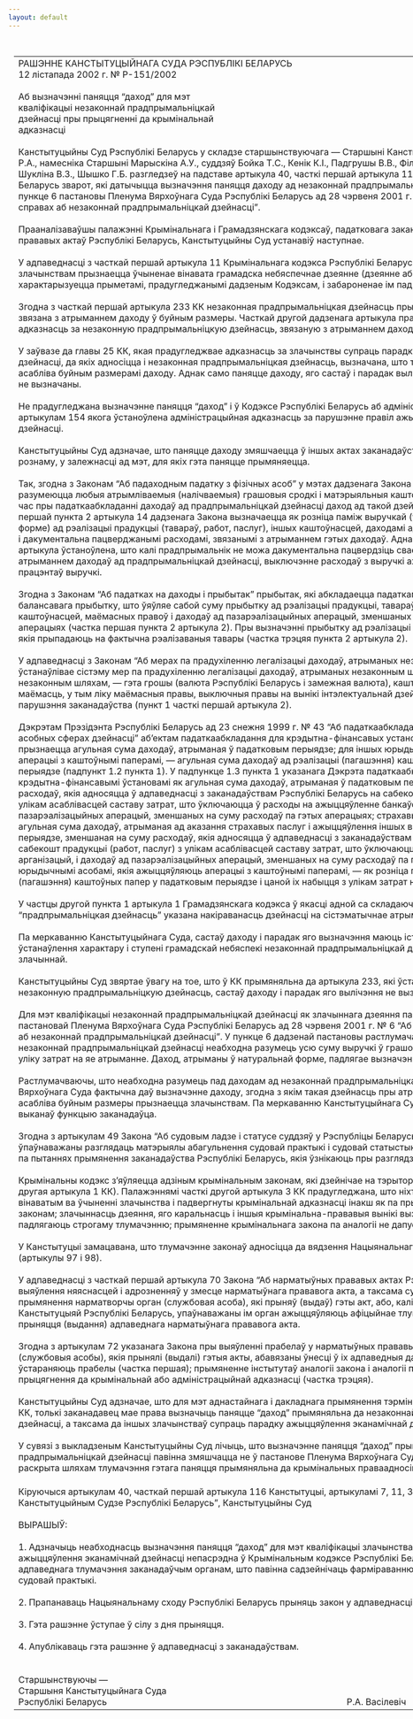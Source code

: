 ```yaml
---
layout: default
---
```


<div style="margin: 0px auto; width: 1000px;">

<div id="flag">

 

</div>

<div id="fixedWidth">

<div id="body">

<div id="columnSpanned">

<div id="content" style="margin: 10px">

<table>
<colgroup>
<col style="width: 100%" />
</colgroup>
<tbody>
<tr class="odd">
<td><div data-align="center" style="text-transform: uppercase;">
Рашэнне Канстытуцыйнага Суда Рэспублікі Беларусь
</div>
<div data-align="center">
12 лістапада 2002 г. № Р-151/2002
</div>
<div data-align="left" style="width: 400px; margin-top: 20px; margin-bottom: 20px;">
Аб вызначэнні паняцця “даход” для мэт кваліфікацыі незаконнай прадпрымальніцкай дзейнасці пры прыцягненні да крымінальнай адказнасці
</div>
<div data-align="justify">
Канстытуцыйны Суд Рэспублікі Беларусь у складзе старшынствуючага — Старшыні Канстытуцыйнага Суда Васілевіча Р.А., намесніка Старшыні Марыскіна А.У., суддзяў Бойка Т.С., Кенік К.I., Падгрушы В.В., Філіпчык Р.I., Цікавенкі А.Г., Шукліна В.З., Шышко Г.Б. разгледзеў на падставе артыкула 40, часткі першай артыкула 116 Канстытуцыі Рэспублікі Беларусь зварот, які датычыцца вызначэння паняцця даходу ад незаконнай прадпрымальніцкай дзейнасці, дадзенага ў пункце 6 пастановы Пленума Вярхоўнага Суда Рэспублікі Беларусь ад 28 чэрвеня 2001 г. № 6 “Аб судовай практыцы па справах аб незаконнай прадпрымальніцкай дзейнасці”.
</div>
<div data-align="justify">
 
</div>
<div data-align="justify">
Прааналізаваўшы палажэнні Крымінальнага і Грамадзянскага кодэксаў, падатковага заканадаўства і іншых нарматыўных прававых актаў Рэспублікі Беларусь, Канстытуцыйны Суд устанавіў наступнае.
</div>
<div data-align="justify">
 
</div>
<div data-align="justify">
У адпаведнасці з часткай першай артыкула 11 Крымінальнага кодэкса Рэспублікі Беларусь (у далейшым — КК) злачынствам прызнаецца ўчыненае вінавата грамадска небяспечнае дзеянне (дзеянне або бяздзеянне), якое характарызуецца прыметамі, прадугледжанымі дадзеным Кодэксам, і забароненае ім пад пагрозай пакарання.
</div>
<div data-align="justify">
 
</div>
<div data-align="justify">
Згодна з часткай першай артыкула 233 КК незаконная прадпрымальніцкая дзейнасць прызнаецца злачынствам, калі яна звязана з атрыманнем даходу ў буйным размеры. Часткай другой дадзенага артыкула прадугледжваецца павышаная адказнасць за незаконную прадпрымальніцкую дзейнасць, звязаную з атрыманнем даходу ў асабліва буйным размеры.
</div>
<div data-align="justify">
 
</div>
<div data-align="justify">
У заўвазе да главы 25 КК, якая прадугледжвае адказнасць за злачынствы супраць парадку ажыццяўлення эканамічнай дзейнасці, да якіх адносіцца і незаконная прадпрымальніцкая дзейнасць, вызначана, што трэба разумець пад буйным і асабліва буйным размерамі даходу. Аднак само паняцце даходу, яго састаў і парадак вылічэння крымінальным законам не вызначаны.
</div>
<div data-align="justify">
 
</div>
<div data-align="justify">
Не прадугледжана вызначэнне паняцця “даход” і ў Кодэксе Рэспублікі Беларусь аб адміністрацыйных правапарушэннях, артыкулам 154 якога ўстаноўлена адміністрацыйная адказнасць за парушэнне правіл ажыццяўлення прадпрымальніцкай дзейнасці.
</div>
<div data-align="justify">
 
</div>
<div data-align="justify">
Канстытуцыйны Суд адзначае, што паняцце даходу змяшчаецца ў іншых актах заканадаўства. Аднак яно вызначана па-рознаму, у залежнасці ад мэт, для якіх гэта паняцце прымяняецца.
</div>
<div data-align="justify">
 
</div>
<div data-align="justify">
Так, згодна з Законам “Аб падаходным падатку з фізічных асоб” у мэтах дадзенага Закона пад даходам фізічнай асобы разумеюцца любыя атрымліваемыя (налічваемыя) грашовыя сродкі і матэрыяльныя каштоўнасці (артыкул 2). У той жа час пры падаткаабкладанні даходаў ад прадпрымальніцкай дзейнасці даход ад такой дзейнасці ў адпаведнасці з часткай першай пункта 2 артыкула 14 дадзенага Закона вызначаецца як розніца паміж выручкай (у грашовай і натуральнай форме) ад рэалізацыі прадукцыі (тавараў, работ, паслуг), іншых каштоўнасцей, даходамі ад пазарэалізацыйных аперацый і дакументальна пацверджанымі расходамі, звязанымі з атрыманнем гэтых даходаў. Адначасова ў пункце 5 дадзенага артыкула ўстаноўлена, што калі прадпрымальнік не можа дакументальна пацвердзіць свае расходы, звязаныя з атрыманнем даходаў ад прадпрымальніцкай дзейнасці, выключэнне расходаў з выручкі ажыццяўляецца ў размеры 10 працэнтаў выручкі.
</div>
<div data-align="justify">
 
</div>
<div data-align="justify">
Згодна з Законам “Аб падатках на даходы і прыбытак” прыбытак, які абкладаецца падаткам, вылічваецца зыходзячы з балансавага прыбытку, што ўяўляе сабой суму прыбытку ад рэалізацыі прадукцыі, тавараў (работ, паслуг), іншых каштоўнасцей, маёмасных правоў і даходаў ад пазарэалізацыйных аперацый, зменшаных на суму расходаў па гэтых аперацыях (частка першая пункта 2 артыкула 2). Пры вызначэнні прыбытку ад рэалізацыі тавараў прымаюцца выдаткі, якія прыпадаюць на фактычна рэалізаваныя тавары (частка трэцяя пункта 2 артыкула 2).
</div>
<div data-align="justify">
 
</div>
<div data-align="justify">
У адпаведнасці з Законам “Аб мерах па прадухіленню легалізацыі даходаў, атрыманых незаконным шляхам”, які ўстанаўлівае сістэму мер па прадухіленню легалізацыі даходаў, атрыманых незаконным шляхам, даходы, атрыманыя незаконным шляхам, — гэта грошы (валюта Рэспублікі Беларусь і замежная валюта), каштоўныя паперы, іншая маёмасць, у тым ліку маёмасныя правы, выключныя правы на вынікі інтэлектуальнай дзейнасці, атрыманыя ў выніку парушэння заканадаўства (пункт 1 часткі першай артыкула 2).
</div>
<div data-align="justify">
 
</div>
<div data-align="justify">
Дэкрэтам Прэзідэнта Рэспублікі Беларусь ад 23 снежня 1999 г. № 43 “Аб падаткаабкладанні даходаў, атрыманых у асобных сферах дзейнасці” аб’ектам падаткаабкладання для крэдытна-фінансавых устаноў і страхавых арганізацый прызнаецца агульная сума даходаў, атрыманая ў падатковым перыядзе; для іншых юрыдычных асоб, якія ажыццяўляюць аперацыі з каштоўнымі паперамі, — агульная сума даходаў ад рэалізацыі (пагашэння) каштоўных папер у падатковым перыядзе (падпункт 1.2 пункта 1). У падпункце 1.3 пункта 1 указанага Дэкрэта падаткаабкладаемая база вызначаецца крэдытна-фінансавымі ўстановамі як агульная сума даходаў, атрыманая ў падатковым перыядзе, зменшаная на суму расходаў, якія адносяцца ў адпаведнасці з заканадаўствам Рэспублікі Беларусь на сабекошт прадукцыі (работ, паслуг) з улікам асаблівасцей саставу затрат, што ўключаюцца ў расходы на ажыццяўленне банкаўскай дзейнасці, і даходаў ад пазарэалізацыйных аперацый, зменшаных на суму расходаў па гэтых аперацыях; страхавымі арганізацыямі — як агульная сума даходаў, атрыманая ад аказання страхавых паслуг і ажыццяўлення іншых відаў дзейнасці ў падатковым перыядзе, зменшаная на суму расходаў, якія адносяцца ў адпаведнасці з заканадаўствам Рэспублікі Беларусь на сабекошт прадукцыі (работ, паслуг) з улікам асаблівасцей саставу затрат, што ўключаюцца ў расходы дадзеных арганізацый, і даходаў ад пазарэалізацыйных аперацый, зменшаных на суму расходаў па гэтых аперацыях; іншымі юрыдычнымі асобамі, якія ажыццяўляюць аперацыі з каштоўнымі паперамі, — як розніца паміж цаной рэалізацыі (пагашэння) каштоўных папер у падатковым перыядзе і цаной іх набыцця з улікам затрат на набыццё і рэалізацыю.
</div>
<div data-align="justify">
 
</div>
<div data-align="justify">
У частцы другой пункта 1 артыкула 1 Грамадзянскага кодэкса ў якасці адной са складаючых паняцця “прадпрымальніцкая дзейнасць” указана накіраванасць дзейнасці на сістэматычнае атрыманне прыбытку.
</div>
<div data-align="justify">
 
</div>
<div data-align="justify">
Па меркаванню Канстытуцыйнага Суда, састаў даходу і парадак яго вызначэння маюць істотнае значэнне для ўстанаўлення характару і ступені грамадскай небяспекі незаконнай прадпрымальніцкай дзейнасці, якая прызнаецца злачыннай.
</div>
<div data-align="justify">
 
</div>
<div data-align="justify">
Канстытуцыйны Суд звяртае ўвагу на тое, што ў КК прымяняльна да артыкула 233, які ўстанаўлівае адказнасць за незаконную прадпрымальніцкую дзейнасць, састаў даходу і парадак яго вылічэння не вызначаюцца.
</div>
<div data-align="justify">
 
</div>
<div data-align="justify">
Для мэт кваліфікацыі незаконнай прадпрымальніцкай дзейнасці як злачыннага дзеяння паняцце даходу вызначана пастановай Пленума Вярхоўнага Суда Рэспублікі Беларусь ад 28 чэрвеня 2001 г. № 6 “Аб судовай практыцы па справах аб незаконнай прадпрымальніцкай дзейнасці”. У пункце 6 дадзенай пастановы растлумачана, што “пад даходам ад незаконнай прадпрымальніцкай дзейнасці неабходна разумець усю суму выручкі ў грашовай ці натуральнай форме без уліку затрат на яе атрыманне. Даход, атрыманы ў натуральнай форме, падлягае вызначэнню ў грашовым выражэнні”.
</div>
<div data-align="justify">
 
</div>
<div data-align="justify">
Растлумачваючы, што неабходна разумець пад даходам ад незаконнай прадпрымальніцкай дзейнасці, Пленум Вярхоўнага Суда фактычна даў вызначэнне даходу, згодна з якім такая дзейнасць пры атрыманні даходу ў буйным або асабліва буйным размеры прызнаецца злачынствам. Па меркаванню Канстытуцыйнага Суда, Пленум Вярхоўнага Суда выканаў функцыю заканадаўца.
</div>
<div data-align="justify">
 
</div>
<div data-align="justify">
Згодна з артыкулам 49 Закона “Аб судовым ладзе і статусе суддзяў у Рэспубліцы Беларусь” Пленум Вярхоўнага Суда ўпаўнаважаны разглядаць матэрыялы абагульнення судовай практыкі і судовай статыстыкі і даваць судам растлумачэнні па пытаннях прымянення заканадаўства Рэспублікі Беларусь, якія ўзнікаюць пры разглядзе судовых спраў.
</div>
<div data-align="justify">
 
</div>
<div data-align="justify">
Крымінальны кодэкс з’яўляецца адзіным крымінальным законам, які дзейнічае на тэрыторыі Рэспублікі Беларусь (частка другая артыкула 1 КК). Палажэннямі часткі другой артыкула 3 КК прадугледжана, што ніхто не можа быць прызнаны вінаватым ва ўчыненні злачынства і падвергнуты крымінальнай адказнасці інакш як па прыгавору суда і ў адпаведнасці з законам; злачыннасць дзеяння, яго каральнасць і іншыя крымінальна-прававыя вынікі вызначаюцца толькі КК; нормы КК падлягаюць строгаму тлумачэнню; прымяненне крымінальнага закона па аналогіі не дапускаецца.
</div>
<div data-align="justify">
 
</div>
<div data-align="justify">
У Канстытуцыі замацавана, што тлумачэнне законаў адносіцца да вядзення Нацыянальнага сходу Рэспублікі Беларусь (артыкулы 97 і 98).
</div>
<div data-align="justify">
 
</div>
<div data-align="justify">
У адпаведнасці з часткай першай артыкула 70 Закона “Аб нарматыўных прававых актах Рэспублікі Беларусь” у выпадку выяўлення няяснасцей і адрозненняў у змесце нарматыўнага прававога акта, а таксама супярэчнасцей у практыцы яго прымянення нарматворчы орган (службовая асоба), які прыняў (выдаў) гэты акт, або, калі іншае не прадугледжана Канстытуцыяй Рэспублікі Беларусь, упаўнаважаны ім орган ажыццяўляюць афіцыйнае тлумачэнне гэтых норм шляхам прыняцця (выдання) адпаведнага нарматыўнага прававога акта.
</div>
<div data-align="justify">
 
</div>
<div data-align="justify">
Згодна з артыкулам 72 указанага Закона пры выяўленні прабелаў у нарматыўных прававых актах нарматворчыя органы (службовыя асобы), якія прынялі (выдалі) гэтыя акты, абавязаны ўнесці ў іх адпаведныя дапаўненні або змяненні, што ўстараняюць прабелы (частка першая); прымяненне інстытутаў аналогіі закона і аналогіі права забараняецца ў выпадках прыцягнення да крымінальнай або адміністрацыйнай адказнасці (частка трэцяя).
</div>
<div data-align="justify">
 
</div>
<div data-align="justify">
Канстытуцыйны Суд адзначае, што для мэт аднастайнага і дакладнага прымянення тэрмінаў, якія выкарыстоўваюцца _ў КК, толькі заканадавец мае права вызначыць паняцце “даход” прымяняльна да незаконнай прадпрымальніцкай дзейнасці, а таксама да іншых злачынстваў супраць парадку ажыццяўлення эканамічнай дзейнасці.
</div>
<div data-align="justify">
 
</div>
<div data-align="justify">
У сувязі з выкладзеным Канстытуцыйны Суд лічыць, што вызначэнне паняцця “даход” прымянальна да незаконнай прадпрымальніцкай дзейнасці павінна змяшчацца не ў пастанове Пленума Вярхоўнага Суда, а ў КК ці павінна быць раскрыта шляхам тлумачэння гэтага паняцця прымяняльна да крымінальных праваадносін заканадаўчым органам.
</div>
<div data-align="justify">
 
</div>
<div data-align="justify">
Кіруючыся артыкулам 40, часткай першай артыкула 116 Канстытуцыі, артыкуламі 7, 11, 36, 38, 40, 40<sup>1</sup> Закона “Аб Канстытуцыйным Судзе Рэспублікі Беларусь”, Канстытуцыйны Суд
</div>
<div data-align="justify">
 
</div>
<div data-align="center">
ВЫРАШЫЎ:
</div>
<div>
 
</div>
<div data-align="justify">
1. Адзначыць неабходнасць вызначэння паняцця “даход” для мэт кваліфікацыі злачынстваў супраць парадку ажыццяўлення эканамічнай дзейнасці непасрэдна ў Крымінальным кодэксе Рэспублікі Беларусь ці шляхам дачы адпаведнага тлумачэння заканадаўчым органам, што павінна садзейнічаць фарміраванню адзінай і заснаванай на законе судовай практыкі.
</div>
<div data-align="justify">
 
</div>
<div data-align="justify">
2. Прапанаваць Нацыянальнаму сходу Рэспублікі Беларусь прыняць закон у адпаведнасці з гэтым рашэннем.
</div>
<div data-align="justify">
 
</div>
<div data-align="justify">
3. Гэта рашэнне ўступае ў сілу з дня прыняцця.
</div>
<div data-align="justify">
 
</div>
<div data-align="justify">
4. Апублікаваць гэта рашэнне ў адпаведнасці з заканадаўствам.
</div>
<div data-align="justify">
 
</div>
<div>
 
</div>
<div>
Старшынствуючы —
</div>
<div>
Старшыня Канстытуцыйнага Суда
</div>
<div>
Рэспублікі Беларусь <span>                                                                                                    Р.А. Васілевіч</span>
</div></td>
</tr>
</tbody>
</table>

</div>

<div class="terminator">

 

</div>

</div>

</div>

</div>

</div>
